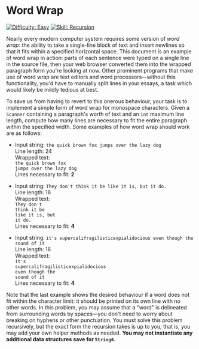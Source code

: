 # Word Wrap
[![Difficulty: Easy](https://img.shields.io/badge/difficulty-easy-brightgreen)]()
[![Skill: Recursion](https://img.shields.io/badge/skill-recursion-blue)]()

Nearly every modern computer system requires some version of *word wrap*: the ability to take a single-line block of
text and insert newlines so that it fits within a specified horizontal space.  This document is an example of word wrap
in action: parts of each sentence were typed on a single line in the source file, then your web browser converted them
into the wrapped paragraph form you're looking at now.  Other prominent programs that make use of word wrap are text
editors and word processors&mdash;without this functionality, you'd have to manually split lines in your essays, a task
which would likely be mildly tedious at best.

To save us from having to revert to this onerous behaviour, your task is to implement a simple form of word wrap for
monospace characters.  Given a `Scanner` containing a paragraph's worth of text and an `int` maximum line length,
compute how many lines are necessary to fit the entire paragraph within the specified width.  Some examples of how word
wrap should work are as follows:

- Input string: `the quick brown fox jumps over the lazy dog`  
Line length:  24  
Wrapped text:  
`the quick brown fox`  
`jumps over the lazy dog`  
Lines necessary to fit: **2**

- Input string: `They don't think it be like it is, but it do.`  
Line length: 16  
Wrapped text:  
`They don't`  
`think it be`  
`like it is, but`  
`it do.`  
Lines necessary to fit: **4**

- Input string: `it's supercalifragilisticexpialidocious even though the sound of it`  
Line length: 16  
Wrapped text:  
`it's`  
`supercalifragilisticexpialidocious`  
`even though the`  
`sound of it`  
Lines necessary to fit: **4**

Note that the last example shows the desired behaviour if a word does not fit within the character limit: it should be
printed on its own line with no other words.  In this problem, you may assume that a "word" is delineated from
surrounding words by spaces&mdash;you don't need to worry about breaking on hyphens or other punctuation.  You must
solve this problem recursively, but the exact form the recursion takes is up to you; that is, you may add your own
helper methods as needed.  **You may not instantiate any additional data structures save for `String`s.**
